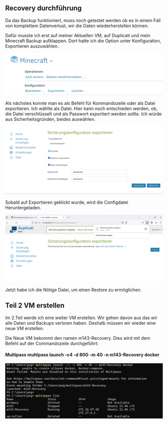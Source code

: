 ## Recovery durchführung

Da das Backup funktioniert, muss noch getestet werden ob es in einem Fall von komplettem Datenverlust, wir die Daten wiederherstellen können.

Dafür musste ich erst auf meiner Aktuellen VM, auf Duplicati und mein Minecraft Backup aufklappen. Dort hatte ich die Option unter Konfiguration, Exportieren auszuwählen.

![Alt text](Konifiguration.png)

Als nächstes konnte man es als Befehl für Kommandozeile oder als Datei exportieren. Ich wählte als Datei. Hier kann noch entschieden werden, ob, die Datei verschlüsselt und als Passwort exportiert werden sollte. Ich würde aus Sicherheitsgründen, beides auswählen.



![Alt text](<Konfiguration mit passwort.png>)

Sobald auf Exportieren geklickt wurde, wird die Configdatei Heruntergeladen.

![Alt text](<Konfiguration exportiert.png>)

Jetzt habe ich die Nötige Datei, um einen Restore zu ermöglichen.

## Teil 2 VM erstellen

Im 2.Teil werde ich eine weiter VM erstellen. Wir gehen davon aus das wir alle Daten und Backups verloren haben. Deshalb müssen wir wieder eine neue VM erstellen. 

Die Neue VM bekommt den namen m143-Recovery.
Dies wird mit dem Befehl auf der Commandozeile durchgeführt:

#### Multipass multipass launch -c4 -d 80G -m 4G -n m143-Recovery docker

![Alt text](<neue VM erstellt.png>)

